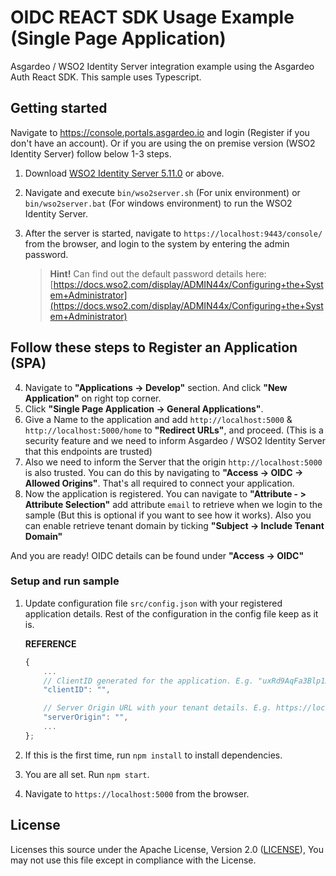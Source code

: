 # OIDC REACT SDK Usage Example (Single Page Application)

Asgardeo / WSO2 Identity Server integration example using the Asgardeo Auth React SDK.
This sample uses Typescript.

## Getting started

Navigate to https://console.portals.asgardeo.io and login (Register if you don't have an account). Or if you are using the on premise version (WSO2 Identity Server) follow below 1-3 steps.

1. Download [WSO2 Identity Server 5.11.0](https://github.com/wso2/product-is/releases) or above.
2. Navigate and execute `bin/wso2server.sh` (For unix environment) or `bin/wso2server.bat` (For windows environment) to run the WSO2 Identity Server.
3. After the server is started, navigate to `https://localhost:9443/console/` from the browser, and login to the system by entering the admin password.

   > **Hint!** Can find out the default password details here: [https://docs.wso2.com/display/ADMIN44x/Configuring+the+System+Administrator](https://docs.wso2.com/display/ADMIN44x/Configuring+the+System+Administrator)

**Follow these steps to Register an Application (SPA)**
---

4. Navigate to **"Applications -> Develop"** section. And click **"New Application"** on right top corner.
5. Click **"Single Page Application -> General Applications"**.
6. Give a Name to the application and add `http://localhost:5000` & `http://localhost:5000/home` to **"Redirect URLs"**, and proceed. (This is a security feature and we need to inform Asgardeo / WSO2 Identity Server that this endpoints are trusted)
7. Also we need to inform the Server that the origin `http://localhost:5000` is also trusted. You can do this by navigating to **"Access -> OIDC -> Allowed Origins"**. That's all required to connect your application.
8. Now the application is registered. You can navigate to **"Attribute - > Attribute Selection"** add attribute `email` to retrieve when we login to the sample (But this is optional if you want to see how it works). Also you can enable retrieve tenant domain by ticking **"Subject -> Include Tenant Domain"**

And you are ready! OIDC details can be found under **"Access -> OIDC"**

### Setup and run sample

1. Update configuration file `src/config.json` with your registered application details. Rest of the configuration in the config file keep as it is.

    __REFERENCE__

    ```javascript
    {
        ...
        // ClientID generated for the application. E.g. "uxRd9AqFa3Blp1ASvKYaUizU7pca"
        "clientID": "",

        // Server Origin URL with your tenant details. E.g. https://localhost:9443 (WSO2 Identity Server) or https://asgardeo.io/t/demo (Asgardeo)
        "serverOrigin": "",
        ...
    };

2. If this is the first time, run `npm install` to install dependencies.
3. You are all set. Run `npm start`.
4. Navigate to `https://localhost:5000` from the browser.

## License

Licenses this source under the Apache License, Version 2.0 ([LICENSE](LICENSE)), You may not use this file except in compliance with the License.
